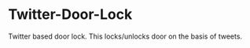 Twitter-Door-Lock
=================

Twitter based door lock. This locks/unlocks door on the basis of tweets.

